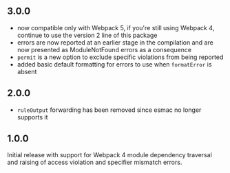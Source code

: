 ## 3.0.0

- now compatible only with Webpack 5, if you're still using Webpack 4, continue
  to use the version 2 line of this package
- errors are now reported at an earlier stage in the compilation and are now
  presented as ModuleNotFound errors as a consequence
- `permit` is a new option to exclude specific violations from being reported
- added basic default formatting for errors to use when `formatError` is absent

## 2.0.0

- `ruleOutput` forwarding has been removed since esmac no longer supports it

## 1.0.0

Initial release with support for Webpack 4 module dependency traversal and
raising of access violation and specifier mismatch errors.